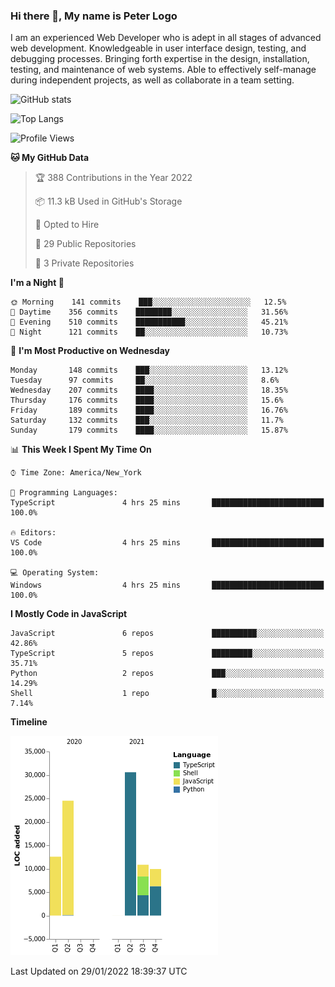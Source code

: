 ### Hi there 👋, My name is Peter Logo

I am an experienced Web Developer who is adept in all stages of advanced web development. Knowledgeable in user interface design, 
testing, and debugging processes. Bringing forth expertise in the design, installation, testing, and maintenance of web systems. 
Able to effectively self-manage during independent projects, as well as collaborate in a team setting.

![GitHub stats](https://github-readme-stats.vercel.app/api?username=peterlogo&show_icons=true&count_private=true&theme=dark)

![Top Langs](https://github-readme-stats.vercel.app/api/top-langs/?username=peterlogo&theme=dark&layout=compact&langs_count=8)

<!--START_SECTION:waka-->
![Profile Views](http://img.shields.io/badge/Profile%20Views-0-blue)

**🐱 My GitHub Data** 

> 🏆 388 Contributions in the Year 2022
 > 
> 📦 11.3 kB Used in GitHub's Storage 
 > 
> 💼 Opted to Hire
 > 
> 📜 29 Public Repositories 
 > 
> 🔑 3 Private Repositories  
 > 
**I'm a Night 🦉** 

```text
🌞 Morning    141 commits    ███░░░░░░░░░░░░░░░░░░░░░░   12.5% 
🌆 Daytime    356 commits    ████████░░░░░░░░░░░░░░░░░   31.56% 
🌃 Evening    510 commits    ███████████░░░░░░░░░░░░░░   45.21% 
🌙 Night      121 commits    ██░░░░░░░░░░░░░░░░░░░░░░░   10.73%

```
📅 **I'm Most Productive on Wednesday** 

```text
Monday       148 commits    ███░░░░░░░░░░░░░░░░░░░░░░   13.12% 
Tuesday      97 commits     ██░░░░░░░░░░░░░░░░░░░░░░░   8.6% 
Wednesday    207 commits    ████░░░░░░░░░░░░░░░░░░░░░   18.35% 
Thursday     176 commits    ████░░░░░░░░░░░░░░░░░░░░░   15.6% 
Friday       189 commits    ████░░░░░░░░░░░░░░░░░░░░░   16.76% 
Saturday     132 commits    ███░░░░░░░░░░░░░░░░░░░░░░   11.7% 
Sunday       179 commits    ████░░░░░░░░░░░░░░░░░░░░░   15.87%

```


📊 **This Week I Spent My Time On** 

```text
⌚︎ Time Zone: America/New_York

💬 Programming Languages: 
TypeScript               4 hrs 25 mins       █████████████████████████   100.0%

🔥 Editors: 
VS Code                  4 hrs 25 mins       █████████████████████████   100.0%

💻 Operating System: 
Windows                  4 hrs 25 mins       █████████████████████████   100.0%

```

**I Mostly Code in JavaScript** 

```text
JavaScript               6 repos             ██████████░░░░░░░░░░░░░░░   42.86% 
TypeScript               5 repos             █████████░░░░░░░░░░░░░░░░   35.71% 
Python                   2 repos             ███░░░░░░░░░░░░░░░░░░░░░░   14.29% 
Shell                    1 repo              █░░░░░░░░░░░░░░░░░░░░░░░░   7.14%

```


**Timeline**

![Chart not found](https://raw.githubusercontent.com/peterlogo/peterlogo/main/charts/bar_graph.png) 


 Last Updated on 29/01/2022 18:39:37 UTC
<!--END_SECTION:waka-->


